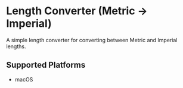 # Length Converter (Metric -> Imperial)
A simple length converter for converting between Metric and Imperial lengths.

## Supported Platforms
- macOS 
